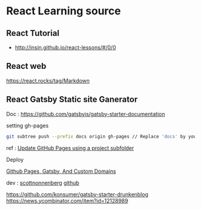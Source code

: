 # React Learning source

## React Tutorial

- http://insin.github.io/react-lessons/#/0/0

## React web

 https://react.rocks/tag/Markdown


## React Gatsby Static site Ganerator

Doc : https://github.com/gatsbyjs/gatsby-starter-documentation

setting gh-pages

```sh
git subtree push --prefix docs origin gh-pages // Replace 'docs' by your folder name
```

 ref : [Update GitHub Pages using a project subfolder](http://gsferreira.com/archive/2014/06/update-github-pages-using-a-project-subfolder/)

 Deploy

 [Github Pages, Gatsby, And Custom Domains](http://andrewdc.com/ghpages-gatsby-and-domains/)

 dev : [scottnonnenberg](https://scottnonnenberg.com/) [github](https://github.com/scottnonnenberg/blog)

 https://github.com/konsumer/gatsby-starter-drunkenblog
 https://news.ycombinator.com/item?id=12128989
